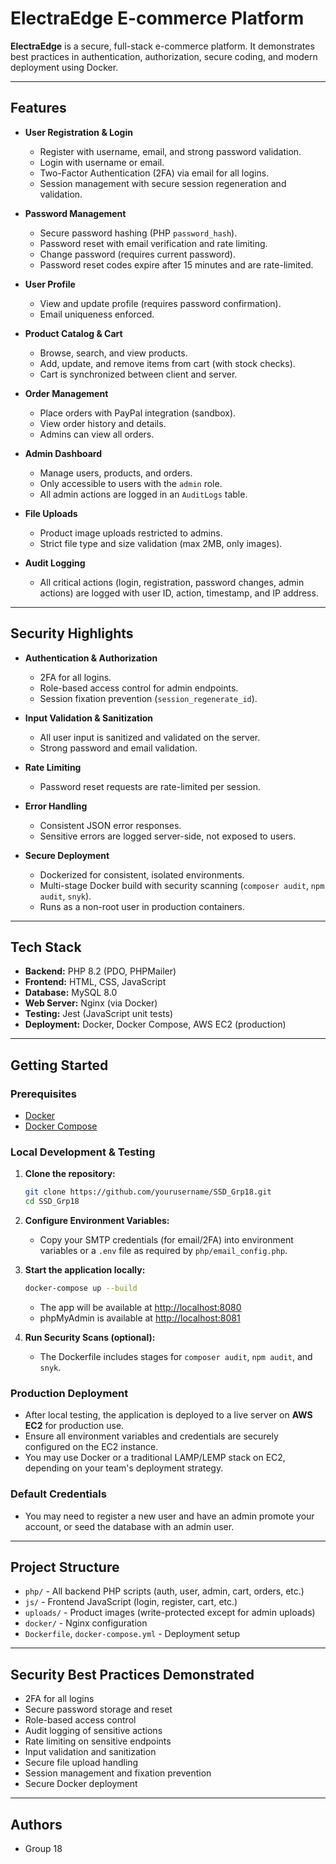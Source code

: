 # ElectraEdge E-commerce Platform

**ElectraEdge** is a secure, full-stack e-commerce platform. It demonstrates best practices in authentication, authorization, secure coding, and modern deployment using Docker.

---

## Features

- **User Registration & Login**
  - Register with username, email, and strong password validation.
  - Login with username or email.
  - Two-Factor Authentication (2FA) via email for all logins.
  - Session management with secure session regeneration and validation.

- **Password Management**
  - Secure password hashing (PHP `password_hash`).
  - Password reset with email verification and rate limiting.
  - Change password (requires current password).
  - Password reset codes expire after 15 minutes and are rate-limited.

- **User Profile**
  - View and update profile (requires password confirmation).
  - Email uniqueness enforced.

- **Product Catalog & Cart**
  - Browse, search, and view products.
  - Add, update, and remove items from cart (with stock checks).
  - Cart is synchronized between client and server.

- **Order Management**
  - Place orders with PayPal integration (sandbox).
  - View order history and details.
  - Admins can view all orders.

- **Admin Dashboard**
  - Manage users, products, and orders.
  - Only accessible to users with the `admin` role.
  - All admin actions are logged in an `AuditLogs` table.

- **File Uploads**
  - Product image uploads restricted to admins.
  - Strict file type and size validation (max 2MB, only images).

- **Audit Logging**
  - All critical actions (login, registration, password changes, admin actions) are logged with user ID, action, timestamp, and IP address.

---

## Security Highlights

- **Authentication & Authorization**
  - 2FA for all logins.
  - Role-based access control for admin endpoints.
  - Session fixation prevention (`session_regenerate_id`).

- **Input Validation & Sanitization**
  - All user input is sanitized and validated on the server.
  - Strong password and email validation.

- **Rate Limiting**
  - Password reset requests are rate-limited per session.

- **Error Handling**
  - Consistent JSON error responses.
  - Sensitive errors are logged server-side, not exposed to users.

- **Secure Deployment**
  - Dockerized for consistent, isolated environments.
  - Multi-stage Docker build with security scanning (`composer audit`, `npm audit`, `snyk`).
  - Runs as a non-root user in production containers.

---

## Tech Stack

- **Backend:** PHP 8.2 (PDO, PHPMailer)
- **Frontend:** HTML, CSS, JavaScript
- **Database:** MySQL 8.0
- **Web Server:** Nginx (via Docker)
- **Testing:** Jest (JavaScript unit tests)
- **Deployment:** Docker, Docker Compose, AWS EC2 (production)

---

## Getting Started

### Prerequisites

- [Docker](https://www.docker.com/get-started)
- [Docker Compose](https://docs.docker.com/compose/)

### Local Development & Testing

1. **Clone the repository:**
   ```bash
   git clone https://github.com/yourusername/SSD_Grp18.git
   cd SSD_Grp18
   ```

2. **Configure Environment Variables:**
   - Copy your SMTP credentials (for email/2FA) into environment variables or a `.env` file as required by `php/email_config.php`.

3. **Start the application locally:**
   ```bash
   docker-compose up --build
   ```
   - The app will be available at [http://localhost:8080](http://localhost:8080)
   - phpMyAdmin is available at [http://localhost:8081](http://localhost:8081)

4. **Run Security Scans (optional):**
   - The Dockerfile includes stages for `composer audit`, `npm audit`, and `snyk`.

### Production Deployment

- After local testing, the application is deployed to a live server on **AWS EC2** for production use.
- Ensure all environment variables and credentials are securely configured on the EC2 instance.
- You may use Docker or a traditional LAMP/LEMP stack on EC2, depending on your team's deployment strategy.

### Default Credentials

- You may need to register a new user and have an admin promote your account, or seed the database with an admin user.

---

## Project Structure

- `php/` - All backend PHP scripts (auth, user, admin, cart, orders, etc.)
- `js/` - Frontend JavaScript (login, register, cart, etc.)
- `uploads/` - Product images (write-protected except for admin uploads)
- `docker/` - Nginx configuration
- `Dockerfile`, `docker-compose.yml` - Deployment setup

---

## Security Best Practices Demonstrated

- 2FA for all logins
- Secure password storage and reset
- Role-based access control
- Audit logging of sensitive actions
- Rate limiting on sensitive endpoints
- Input validation and sanitization
- Secure file upload handling
- Session management and fixation prevention
- Secure Docker deployment

---

## Authors

- Group 18 